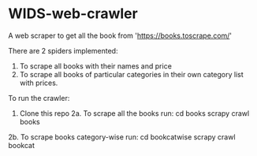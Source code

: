 # WIDS-web-crawler

A web scraper to get all the book from 'https://books.toscrape.com/'

There are 2 spiders implemented:
1. To scrape all books with their names and price
2. To scrape all books of particular categories in their own category list with prices.

To run the crawler:
1. Clone this repo
2a. To scrape all the books run:
    cd books
    scrapy crawl books

2b. To scrape books category-wise run:
    cd bookcatwise
    scrapy crawl bookcat

